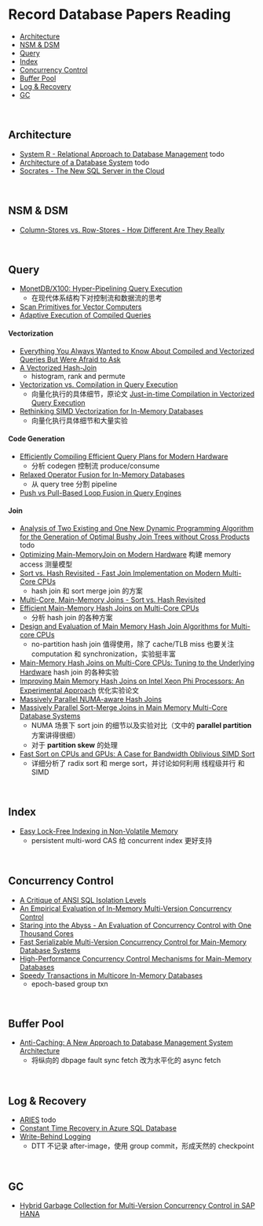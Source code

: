 # Record Database Papers Reading

- [Architecture](#arch)
- [NSM & DSM](#storage-model)
- [Query](#query)
- [Index](#index)
- [Concurrency Control](#cc)
- [Buffer Pool](#buffer)
- [Log & Recovery](#recovery)
- [GC](#gc)


&nbsp;   
<a id="arch"></a>
## Architecture

- [System R - Relational Approach to Database Management](https://github.com/rsy56640/paper-reading/tree/master/%E6%95%B0%E6%8D%AE%E5%BA%93/content/System%20R%20-%20Relational%20Approach%20to%20Database%20Management) todo
- [Architecture of a Database System](https://github.com/rsy56640/paper-reading/tree/master/%E6%95%B0%E6%8D%AE%E5%BA%93/content/Architecture%20of%20a%20Database%20System) todo
- [Socrates - The New SQL Server in the Cloud](https://github.com/rsy56640/paper-reading/tree/master/%E6%95%B0%E6%8D%AE%E5%BA%93/content/Socrates%20-%20The%20New%20SQL%20Server%20in%20the%20Cloud)


&nbsp;   
<a id="storage-model"></a>
## NSM & DSM

- [Column-Stores vs. Row-Stores - How Different Are They Really](https://github.com/rsy56640/paper-reading/tree/master/%E6%95%B0%E6%8D%AE%E5%BA%93/content/Column-Stores%20vs.%20Row-Stores%20-%20How%20Different%20Are%20They%20Really)


&nbsp;   
<a id="query"></a>
## Query

- [MonetDB/X100: Hyper-Pipelining Query Execution](https://github.com/rsy56640/paper-reading/tree/master/%E6%95%B0%E6%8D%AE%E5%BA%93/content/MonetDB%20X100%20-%20Hyper-Pipelining%20Query%20Execution)
  - 在现代体系结构下对控制流和数据流的思考
- [Scan Primitives for Vector Computers](https://github.com/rsy56640/paper-reading/tree/master/%E6%95%B0%E6%8D%AE%E5%BA%93/content/Scan%20Primitives%20for%20Vector%20Computers)
- [Adaptive Execution of Compiled Queries](https://github.com/rsy56640/paper-reading/tree/master/%E6%95%B0%E6%8D%AE%E5%BA%93/content/Adaptive%20Execution%20of%20Compiled%20Queries)

#### Vectorization
- [Everything You Always Wanted to Know About Compiled and Vectorized Queries But Were Afraid to Ask](https://github.com/rsy56640/paper-reading/tree/master/%E6%95%B0%E6%8D%AE%E5%BA%93/content/Everything%20You%20Always%20Wanted%20to%20Know%20About%20Compiled%20and%20Vectorized%20Queries%20But%20Were%20Afraid%20to%20Ask)
- [A Vectorized Hash-Join](https://github.com/rsy56640/paper-reading/tree/master/%E6%95%B0%E6%8D%AE%E5%BA%93/content/A%20Vectorized%20Hash-Join)
  - histogram, rank and permute
- [Vectorization vs. Compilation in Query Execution](https://github.com/rsy56640/paper-reading/tree/master/%E6%95%B0%E6%8D%AE%E5%BA%93/content/Vectorization%20vs.%20Compilation%20in%20Query%20Execution)
  - 向量化执行的具体细节，原论文 [Just-in-time Compilation in Vectorized Query Execution]()
- [Rethinking SIMD Vectorization for In-Memory Databases](https://github.com/rsy56640/paper-reading/tree/master/%E6%95%B0%E6%8D%AE%E5%BA%93/content/Rethinking%20SIMD%20Vectorization%20for%20In-Memory%20Databases)
  - 向量化执行具体细节和大量实验

#### Code Generation
- [Efficiently Compiling Efficient Query Plans for Modern Hardware](https://github.com/rsy56640/paper-reading/tree/master/%E6%95%B0%E6%8D%AE%E5%BA%93/content/Efficiently%20Compiling%20Efficient%20Query%20Plans%20for%20Modern%20Hardware)
  - 分析 codegen 控制流 produce/consume
- [Relaxed Operator Fusion for In-Memory Databases](https://github.com/rsy56640/paper-reading/tree/master/%E6%95%B0%E6%8D%AE%E5%BA%93/content/Relaxed%20Operator%20Fusion%20for%20In-Memory%20Databases)
  - 从 query tree 分割 pipeline
- [Push vs Pull-Based Loop Fusion in Query Engines](https://github.com/rsy56640/paper-reading/tree/master/%E6%95%B0%E6%8D%AE%E5%BA%93/content/Push%20vs%20Pull-Based%20Loop%20Fusion%20in%20Query%20Engines)

#### Join
- [Analysis of Two Existing and One New Dynamic Programming Algorithm for the Generation of Optimal Bushy Join Trees without Cross Products]() todo
- [Optimizing Main-MemoryJoin on Modern Hardware](https://github.com/rsy56640/paper-reading/tree/master/%E6%95%B0%E6%8D%AE%E5%BA%93/content/Optimizing%20Main-MemoryJoin%20on%20Modern%20Hardware) 构建 memory access 测量模型
- [Sort vs. Hash Revisited - Fast Join Implementation on Modern Multi-Core CPUs](https://github.com/rsy56640/paper-reading/tree/master/%E6%95%B0%E6%8D%AE%E5%BA%93/content/Sort%20vs.%20Hash%20Revisited%20-%20Fast%20Join%20Implementation%20on%20Modern%20Multi-Core%20CPUs)
  - hash join 和 sort merge join 的方案
- [Multi-Core, Main-Memory Joins - Sort vs. Hash Revisited](https://github.com/rsy56640/paper-reading/tree/master/%E6%95%B0%E6%8D%AE%E5%BA%93/content/Multi-Core%2C%20Main-Memory%20Joins%20-%20Sort%20vs.%20Hash%20Revisited)
- [Efficient Main-Memory Hash Joins on Multi-Core CPUs](https://github.com/rsy56640/paper-reading/tree/master/%E6%95%B0%E6%8D%AE%E5%BA%93/content/Efficient%20Main-Memory%20Hash%20Joins%20on%20Multi-Core%20CPUs)
  - 分析 hash join 的各种方案
- [Design and Evaluation of Main Memory Hash Join Algorithms for Multi-core CPUs](https://github.com/rsy56640/paper-reading/tree/master/%E6%95%B0%E6%8D%AE%E5%BA%93/content/Design%20and%20Evaluation%20of%20Main%20Memory%20Hash%20Join%20Algorithms%20for%20Multi-core%20CPUs)
  - no-partition hash join 值得使用，除了 cache/TLB miss 也要关注 computation 和 synchronization，实验挺丰富
- [Main-Memory Hash Joins on Multi-Core CPUs: Tuning to the Underlying Hardware](https://github.com/rsy56640/paper-reading/tree/master/%E6%95%B0%E6%8D%AE%E5%BA%93/content/Main-Memory%20Hash%20Joins%20on%20Multi-Core%20CPUs%20-%20Tuning%20to%20the%20Underlying%20Hardware) hash join 的各种实验
- [Improving Main Memory Hash Joins on Intel Xeon Phi Processors: An Experimental Approach](https://github.com/rsy56640/paper-reading/tree/master/%E6%95%B0%E6%8D%AE%E5%BA%93/content/Improving%20Main%20Memory%20Hash%20Joins%20on%20Intel%20Xeon%20Phi%20Processors%20-%20An%20Experimental%20Approach) 优化实验论文
- [Massively Parallel NUMA-aware Hash Joins](https://github.com/rsy56640/paper-reading/tree/master/%E6%95%B0%E6%8D%AE%E5%BA%93/content/Massively%20Parallel%20NUMA-aware%20Hash%20Joins)
- [Massively Parallel Sort-Merge Joins in Main Memory Multi-Core Database Systems](https://github.com/rsy56640/paper-reading/tree/master/%E6%95%B0%E6%8D%AE%E5%BA%93/content/Massively%20Parallel%20Sort-Merge%20Joins%20in%20Main%20Memory%20Multi-Core%20Database%20Systems)
  - NUMA 场景下 sort join 的细节以及实验对比（文中的 **parallel partition** 方案讲得很细）
  - 对于 **partition skew** 的处理
- [Fast Sort on CPUs and GPUs: A Case for Bandwidth Oblivious SIMD Sort](https://github.com/rsy56640/paper-reading/tree/master/%E6%95%B0%E6%8D%AE%E5%BA%93/content/Fast%20Sort%20on%20CPUs%20and%20GPUs%20-%20A%20Case%20for%20Bandwidth%20Oblivious%20SIMD%20Sort)
  - 详细分析了 radix sort 和 merge sort，并讨论如何利用 线程级并行 和 SIMD


&nbsp;   
<a id="index"></a>
## Index

- [Easy Lock-Free Indexing in Non-Volatile Memory](https://github.com/rsy56640/paper-reading/tree/master/%E6%95%B0%E6%8D%AE%E5%BA%93/content/Easy%20Lock-Free%20Indexing%20in%20Non-Volatile%20Memory)
  - persistent multi-word CAS 给 concurrent index 更好支持


&nbsp;   
<a id="cc"></a>
## Concurrency Control

- [A Critique of ANSI SQL Isolation Levels](https://github.com/rsy56640/paper-reading/tree/master/%E6%95%B0%E6%8D%AE%E5%BA%93/content/A%20Critique%20of%20ANSI%20SQL%20Isolation%20Levels)
- [An Empirical Evaluation of In-Memory Multi-Version Concurrency Control](https://github.com/rsy56640/paper-reading/tree/master/%E6%95%B0%E6%8D%AE%E5%BA%93/content/An%20Empirical%20Evaluation%20of%20In-Memory%20Multi-Version%20Concurrency%20Control)
- [Staring into the Abyss - An Evaluation of Concurrency Control with One Thousand Cores](https://github.com/rsy56640/paper-reading/tree/master/%E6%95%B0%E6%8D%AE%E5%BA%93/content/Staring%20into%20the%20Abyss%20-%20An%20Evaluation%20of%20Concurrency%20Control%20with%20One%20Thousand%20Cores)
- [Fast Serializable Multi-Version Concurrency Control for Main-Memory Database Systems](https://github.com/rsy56640/paper-reading/tree/master/%E6%95%B0%E6%8D%AE%E5%BA%93/content/Fast%20Serializable%20Multi-Version%20Concurrency%20Control%20for%20Main-Memory%20Database%20Systems)
- [High-Performance Concurrency Control Mechanisms for Main-Memory Databases](https://github.com/rsy56640/paper-reading/tree/master/%E6%95%B0%E6%8D%AE%E5%BA%93/content/High-Performance%20Concurrency%20Control%20Mechanisms%20for%20Main-Memory%20Databases)
- [Speedy Transactions in Multicore In-Memory Databases](https://github.com/rsy56640/paper-reading/tree/master/%E6%95%B0%E6%8D%AE%E5%BA%93/content/Speedy%20Transactions%20in%20Multicore%20In-Memory%20Databases)
  - epoch-based group txn


&nbsp;   
<a id="buffer"></a>
## Buffer Pool

- [Anti-Caching: A New Approach to Database Management System Architecture](https://github.com/rsy56640/paper-reading/tree/master/%E6%95%B0%E6%8D%AE%E5%BA%93/content/Anti-Caching%20-%20A%20New%20Approach%20to%20Database%20Management%20System%20Architecture)
  - 将纵向的 dbpage fault sync fetch 改为水平化的 async fetch


&nbsp;   
<a id="recovery"></a>
## Log & Recovery

- [ARIES](https://github.com/rsy56640/paper-reading/tree/master/%E6%95%B0%E6%8D%AE%E5%BA%93/content/ARIES) todo
- [Constant Time Recovery in Azure SQL Database](https://github.com/rsy56640/paper-reading/tree/master/%E6%95%B0%E6%8D%AE%E5%BA%93/content/Constant%20Time%20Recovery%20in%20Azure%20SQL%20Database)
- [Write-Behind Logging](https://github.com/rsy56640/paper-reading/tree/master/%E6%95%B0%E6%8D%AE%E5%BA%93/content/Write-Behind%20Logging)
  - DTT 不记录 after-image，使用 group commit，形成天然的 checkpoint


&nbsp;   
<a id="gc"></a>
## GC

- [Hybrid Garbage Collection for Multi-Version Concurrency Control in SAP HANA](https://github.com/rsy56640/paper-reading/tree/master/%E6%95%B0%E6%8D%AE%E5%BA%93/content/Hybrid%20Garbage%20Collection%20for%20Multi-Version%20Concurrency%20Control%20in%20SAP%20HANA)


&nbsp;   
<a id=""></a>


